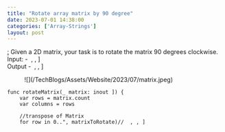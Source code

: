 ```yaml
---
title: "Rotate array matrix by 90 degree"
date: 2023-07-01 14:38:00
categories: ['Array-Strings']
layout: post
---
```


<!-- wp:paragraph -->
<a href="https://leetcode.com/problems/rotate-image/description/" target="_blank" rel="noopener" title=""> :</a> Given a 2D matrix, your task is to rotate the matrix 90 degrees clockwise.<br>Input: -  , , ]<br>Output -  , , ]


<!-- /wp:paragraph -->

<!-- wp:image {"id":1859,"sizeSlug":"full","linkDestination":"none"} -->
<figure class="wp-block-image size-full">![](/TechBlogs/Assets/Website/2023/07/matrix.jpeg)</figure>
<!-- /wp:image -->

<!-- wp:code -->
<pre class="wp-block-code"><code lang="swift" class="language-swift">func rotateMatrix(_ matrix: inout ]) {
    var rows = matrix.count
    var columns = rows
    
    //transpose of Matrix
    for row in 0..<rows {
        for column in row..<columns {
            let temp = matrix
            matrix = matrix
            matrix = temp
        }
    }
    
    for row in 0..<rows {
        matrix.reverse()
    }
}

var matrixToRotate =  , , ]
rotateMatrix(&matrixToRotate);
print("Rotated matrix output-->", matrixToRotate)//  , , ]</code></pre>
<!-- /wp:code -->